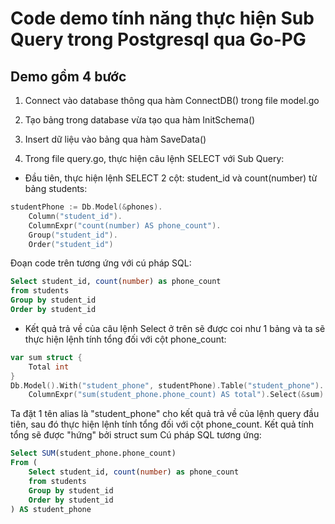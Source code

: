 # Code demo tính năng thực hiện Sub Query trong Postgresql qua Go-PG

## Demo gồm 4 bước

1. Connect vào database thông qua hàm ConnectDB() trong file model.go

2. Tạo bảng trong database vừa tạo qua hàm InitSchema()

3. Insert dữ liệu vào bảng qua hàm SaveData()

4. Trong file query.go, thực hiện câu lệnh SELECT với Sub Query:
- Đầu tiên, thực hiện lệnh SELECT 2 cột: student_id và count(number) từ bảng students:
```go
studentPhone := Db.Model(&phones).
    Column("student_id").
    ColumnExpr("count(number) AS phone_count").
    Group("student_id").
    Order("student_id")
```
Đoạn code trên tương ứng với cú pháp SQL:
```SQL
Select student_id, count(number) as phone_count
from students
Group by student_id
Order by student_id
```
- Kết quả trả về của câu lệnh Select ở trên sẽ được coi như 1 bảng và ta sẽ thực hiện lệnh tính tổng đối với cột phone_count:
```go
var sum struct {
	Total int
}
Db.Model().With("student_phone", studentPhone).Table("student_phone").
    ColumnExpr("sum(student_phone.phone_count) AS total").Select(&sum)
```
Ta đặt 1 tên alias là "student_phone" cho kết quả trả về của lệnh query đầu tiên, sau đó thực hiện lệnh tính tổng đối với cột phone_count. Kết quả tính tổng sẽ được "hứng" bởi struct sum
Cú pháp SQL tương ứng:
```SQL
Select SUM(student_phone.phone_count)
From (
    Select student_id, count(number) as phone_count
    from students
    Group by student_id
    Order by student_id
) AS student_phone
```
